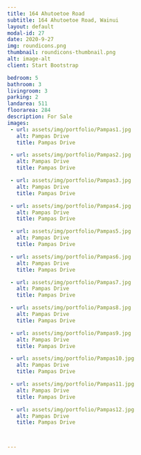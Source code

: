 ```yaml
---
title: 164 Ahutoetoe Road
subtitle: 164 Ahutoetoe Road, Wainui
layout: default
modal-id: 27
date: 2020-9-27
img: roundicons.png
thumbnail: roundicons-thumbnail.png
alt: image-alt
client: Start Bootstrap

bedroom: 5
bathroom: 3
livingroom: 3
parking: 2
landarea: 511
floorarea: 284
description: For Sale
images:
 - url: assets/img/portfolio/Pampas1.jpg
   alt: Pampas Drive
   title: Pampas Drive

 - url: assets/img/portfolio/Pampas2.jpg
   alt: Pampas Drive
   title: Pampas Drive

 - url: assets/img/portfolio/Pampas3.jpg
   alt: Pampas Drive
   title: Pampas Drive

 - url: assets/img/portfolio/Pampas4.jpg
   alt: Pampas Drive
   title: Pampas Drive

 - url: assets/img/portfolio/Pampas5.jpg
   alt: Pampas Drive
   title: Pampas Drive

 - url: assets/img/portfolio/Pampas6.jpg
   alt: Pampas Drive
   title: Pampas Drive

 - url: assets/img/portfolio/Pampas7.jpg
   alt: Pampas Drive
   title: Pampas Drive

 - url: assets/img/portfolio/Pampas8.jpg
   alt: Pampas Drive
   title: Pampas Drive

 - url: assets/img/portfolio/Pampas9.jpg
   alt: Pampas Drive
   title: Pampas Drive

 - url: assets/img/portfolio/Pampas10.jpg
   alt: Pampas Drive
   title: Pampas Drive

 - url: assets/img/portfolio/Pampas11.jpg
   alt: Pampas Drive
   title: Pampas Drive

 - url: assets/img/portfolio/Pampas12.jpg
   alt: Pampas Drive
   title: Pampas Drive



---
```

